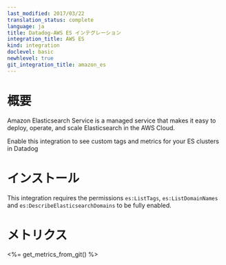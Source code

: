 ```yaml
---
last_modified: 2017/03/22
translation_status: complete
language: ja
title: Datadog-AWS ES インテグレーション
integration_title: AWS ES
kind: integration
doclevel: basic
newhlevel: true
git_integration_title: amazon_es
---
```


<!-- # Overview

Amazon Elasticsearch Service is a managed service that makes it easy to deploy, operate, and scale Elasticsearch in the AWS Cloud.

Enable this integration to see custom tags and metrics for your ES clusters in Datadog. -->

# 概要

Amazon Elasticsearch Service is a managed service that makes it easy to deploy, operate, and scale Elasticsearch in the AWS Cloud.

Enable this integration to see custom tags and metrics for your ES clusters in Datadog


<!-- # Installation

This integration requires the permissions `es:ListTags`, `es:ListDomainNames`  and `es:DescribeElasticsearchDomains` to be fully enabled.
 -->

# インストール

This integration requires the permissions `es:ListTags`, `es:ListDomainNames`  and `es:DescribeElasticsearchDomains` to be fully enabled.


<!-- # Metrics

<%= get_metrics_from_git() %> -->

# メトリクス

<%= get_metrics_from_git() %>